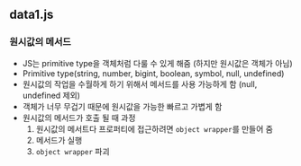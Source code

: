 ## data1.js



### 원시값의 메서드
- JS는 primitive type을 객체처럼 다룰 수 있게 해줌 (하지만 원시값은 객체가 아님)
- Primitive type(string, number, bigint, boolean, symbol, null, undefined)
- 원시값의 작업을 수월하게 하기 위해서 메서드를 사용 가능하게 함 (null, undefined 제외)
- 객체가 너무 무겁기 때문에 원시값을 가능한 빠르고 가볍게 함
- 원시값의 메서드가 호출 될 때 과정
    1. 원시값의 메서트다 프로퍼티에 접근하려면  `object wrapper`를 만들어 줌
    2. 메서드가 실행
    3. `object wrapper` 파괴
